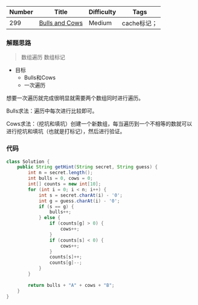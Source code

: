 | Number | Title                                                        | Difficulty | Tags        |
| ------ | ------------------------------------------------------------ | ---------- | ----------- |
| 299    | [Bulls and Cows](https://leetcode-cn.com/problems/bulls-and-cows/) | Medium     | cache标记； |

### 解题思路

> 数组遍历 数组标记

- 目标
  - Bulls和Cows
  - 一次遍历

想要一次遍历就完成很明显就需要两个数组同时进行遍历。

Bulls求法：遍历中每次进行比较即可。

Cows求法：（挖坑和填坑）创建一个新数组，每当遍历到一个不相等的数就可以进行挖坑和填坑（也就是打标记），然后进行验证。

### 代码

```java
class Solution {
    public String getHint(String secret, String guess) {
        int n = secret.length();
        int bulls = 0, cows = 0;
        int[] counts = new int[10];
        for (int i = 0; i < n; i++) {
            int s = secret.charAt(i) - '0';
            int g = guess.charAt(i) - '0';
            if (s == g) {
                bulls++;
            } else {
                if (counts[g] > 0) {
                    cows++;
                }
                if (counts[s] < 0) {
                    cows++;
                }
                counts[s]++;
                counts[g]--;
            }
        }
    
        return bulls + "A" + cows + "B";
    }
}
```


